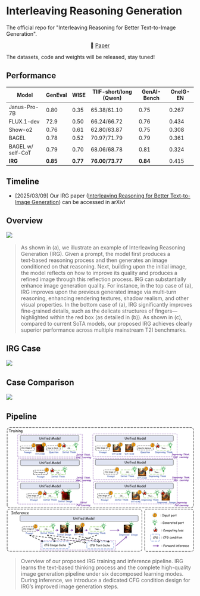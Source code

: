 # Interleaving Reasoning Generation
The official repo for "Interleaving Reasoning for Better Text-to-Image Generation".



<p align="center">
       &nbsp&nbsp📑 <a href="https://arxiv.org/abs/2509.06945">Paper</a>&nbsp&nbsp
</p>

The datasets, code and weights will be released, stay tuned!

## Performance

| Model             | GenEval  | WISE     | TIIF-short/long (Qwen) | GenAI-Bench | OneIG-EN |
| ----------------- | -------- | -------- | ---------------------- | ----------- | -------- |
| Janus-Pro-7B      | 0.80     | 0.35     | 65.38/61.10            | 0.75        | 0.267    |
| FLUX.1-dev        | 72.9     | 0.50     | 66.24/66.72            | 0.76        | 0.434    |
| Show-o2           | 0.76     | 0.61     | 62.80/63.87            | 0.75        | 0.308    |
| BAGEL             | 0.78     | 0.52     | 70.97/71.79            | 0.79        | 0.361    |
| BAGEL w/ self-CoT | 0.79     | 0.70     | 68.06/68.78            | 0.81        | 0.324    |
| **IRG**           | **0.85** | **0.77** | **76.00/73.77**        | **0.84**    | 0.415    |

## Timeline

- [2025/03/09] Our IRG paper ([Interleaving Reasoning for Better Text-to-Image Generation](https://arxiv.org/abs/2509.06945)) can be accessed in arXiv!

## Overview

![](figs/overview.png)

> As shown in (a), we illustrate an example of Interleaving Reasoning Generation (IRG).  Given a prompt, the model first produces a text‑based reasoning process and then generates an image conditioned on that reasoning. Next, building upon the initial image, the model reflects on how to improve its quality and produces a refined image through this reflection process. IRG can substantially enhance image generation quality.  For instance, in the top case of (a), IRG improves upon the previous generated image via multi‑turn reasoning, enhancing rendering textures, shadow realism, and other visual properties.  In the bottom case of (a), IRG significantly improves fine‑grained details, such as the delicate structures of fingers—highlighted within the red box (as detailed in (b)). As shown in (c), compared to current SoTA models, our proposed IRG achieves clearly superior performance across multiple mainstream T2I benchmarks.

## IRG Case

![](figs/big_case.png)

## Case Comparison 

![](figs/compare.png)

## Pipeline

![](figs/pipeline.png)

> Overview of our proposed IRG training and inference pipeline. IRG learns the text-based thinking process and the complete high-quality image generation pipeline under six decomposed learning modes. During inference, we introduce a dedicated CFG condition design for IRG’s improved image generation steps. 
